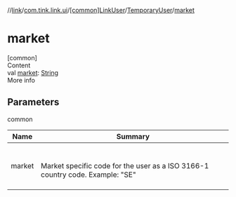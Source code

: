 //[link](../../../index.md)/[com.tink.link.ui](../../index.md)/[[common]LinkUser](../index.md)/[TemporaryUser](index.md)/[market](market.md)



# market  
[common]  
Content  
val [market](market.md): [String](https://kotlinlang.org/api/latest/jvm/stdlib/kotlin/-string/index.html)  
More info  


## Parameters  
  
common  
  
|  Name|  Summary| 
|---|---|
| <a name="com.tink.link.ui/LinkUser.TemporaryUser/market/#/PointingToDeclaration/"></a>market| <a name="com.tink.link.ui/LinkUser.TemporaryUser/market/#/PointingToDeclaration/"></a><br><br>Market specific code for the user as a ISO 3166-1 country code. Example: "SE"<br><br>
  
  



